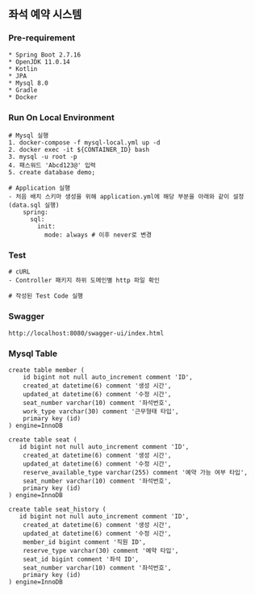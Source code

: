 ## 좌석 예약 시스템

### Pre-requirement

    * Spring Boot 2.7.16
    * OpenJDK 11.0.14
    * Kotlin
    * JPA
    * Mysql 8.0
    * Gradle
    * Docker

### Run On Local Environment

    # Mysql 실행
    1. docker-compose -f mysql-local.yml up -d
    2. docker exec -it ${CONTAINER_ID} bash
    3. mysql -u root -p
    4. 패스워드 'Abcd123@' 입력
    5. create database demo;

    # Application 실행
    - 처음 배치 스키마 생성을 위해 application.yml에 해당 부분을 아래와 같이 설정 (data.sql 실행)
        spring:
          sql:
            init:
              mode: always # 이후 never로 변경

### Test

    # cURL
    - Controller 패키지 하위 도메인별 http 파일 확인

    # 작성된 Test Code 실행

### Swagger

    http://localhost:8080/swagger-ui/index.html

### Mysql Table

    create table member (
        id bigint not null auto_increment comment 'ID',
        created_at datetime(6) comment '생성 시간',
        updated_at datetime(6) comment '수정 시간',
        seat_number varchar(10) comment '좌석번호',
        work_type varchar(30) comment '근무형태 타입',
        primary key (id)
    ) engine=InnoDB

    create table seat (
       id bigint not null auto_increment comment 'ID',
        created_at datetime(6) comment '생성 시간',
        updated_at datetime(6) comment '수정 시간',
        reserve_available_type varchar(255) comment '예약 가능 여부 타입',
        seat_number varchar(10) comment '좌석번호',
        primary key (id)
    ) engine=InnoDB

    create table seat_history (
       id bigint not null auto_increment comment 'ID',
        created_at datetime(6) comment '생성 시간',
        updated_at datetime(6) comment '수정 시간',
        member_id bigint comment '직원 ID',
        reserve_type varchar(30) comment '예약 타입',
        seat_id bigint comment '좌석 ID',
        seat_number varchar(10) comment '좌석번호',
        primary key (id)
    ) engine=InnoDB